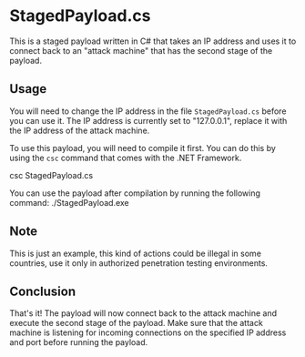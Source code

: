 # StagedPayload.cs

This is a staged payload written in C# that takes an IP address and uses it to connect back to an "attack machine" that has the second stage of the payload.

## Usage

You will need to change the IP address in the file `StagedPayload.cs` before you can use it. The IP address is currently set to "127.0.0.1", replace it with the IP address of the attack machine. 

To use this payload, you will need to compile it first. You can do this by using the `csc` command that comes with the .NET Framework.

csc StagedPayload.cs

You can use the payload after compilation by running the following command:
./StagedPayload.exe

## Note
This is just an example, this kind of actions could be illegal in some countries, use it only in authorized penetration testing environments.

## Conclusion

That's it! The payload will now connect back to the attack machine and execute the second stage of the payload. Make sure that the attack machine is listening for incoming connections on the specified IP address and port before running the payload.
